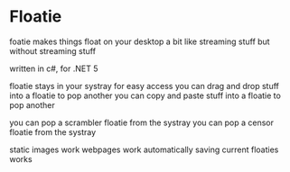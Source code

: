 # Floatie
foatie makes things float on your desktop
a bit like streaming stuff but without streaming stuff

written in c#, for .NET 5

floatie stays in your systray for easy access
you can drag and drop stuff into a floatie to pop another
you can copy and paste stuff into a floatie to pop another

you can pop a scrambler floatie from the systray
you can pop a censor floatie from the systray

static images work
webpages work
automatically saving current floaties works
